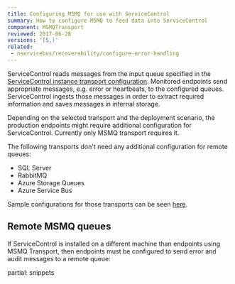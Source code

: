 ```yaml
---
title: Configuring MSMQ for use with ServiceControl
summary: How to configure MSMQ to feed data into ServiceControl
component: MSMQTransport
reviewed: 2017-06-28
versions: '[5,)'
related:
 - nservicebus/recoverability/configure-error-handling
---
```


ServiceControl reads messages from the input queue specified in the [ServiceControl instance transport configuration](creating-config-file#transport). Monitored endpoints send appropriate messages, e.g. error or heartbeats, to the configured queues. ServiceControl ingests those messages in order to extract required information and saves messages in internal storage. 

Depending on the selected transport and the deployment scenario, the production endpoints might require additional configuration for ServiceControl. Currently only MSMQ transport requires it.

The following transports don't need any additional configuration for remote queues:

 * SQL Server
 * RabbitMQ
 * Azure Storage Queues
 * Azure Service Bus

Sample configurations for those transports can be seen [here](nservicebus/recoverability/configure-error-handling).


## Remote MSMQ queues

If ServiceControl is installed on a different machine than endpoints using MSMQ Transport, then endpoints must be configured to send error and audit messages to a remote queue:

partial: snippets